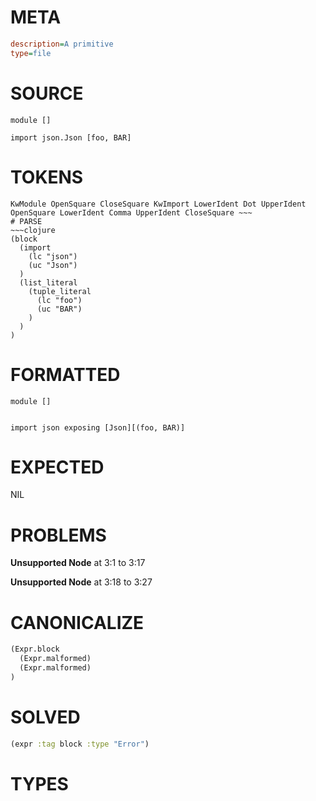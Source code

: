 # META
~~~ini
description=A primitive
type=file
~~~
# SOURCE
~~~roc
module []

import json.Json [foo, BAR]
~~~
# TOKENS
~~~text
KwModule OpenSquare CloseSquare KwImport LowerIdent Dot UpperIdent OpenSquare LowerIdent Comma UpperIdent CloseSquare ~~~
# PARSE
~~~clojure
(block
  (import
    (lc "json")
    (uc "Json")
  )
  (list_literal
    (tuple_literal
      (lc "foo")
      (uc "BAR")
    )
  )
)
~~~
# FORMATTED
~~~roc
module []


import json exposing [Json][(foo, BAR)]
~~~
# EXPECTED
NIL
# PROBLEMS
**Unsupported Node**
at 3:1 to 3:17

**Unsupported Node**
at 3:18 to 3:27

# CANONICALIZE
~~~clojure
(Expr.block
  (Expr.malformed)
  (Expr.malformed)
)
~~~
# SOLVED
~~~clojure
(expr :tag block :type "Error")
~~~
# TYPES
~~~roc
~~~
